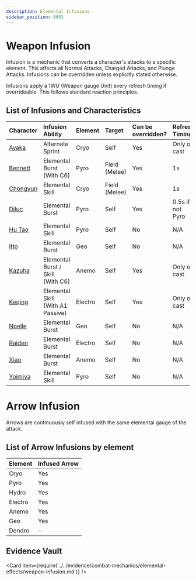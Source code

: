 ```yaml
---
description: Elemental Infusions
sidebar_position: 6001
---
```


# Weapon Infusion

Infusion is a mechanic that converts a character's attacks to a specific element. This affects all Normal Attacks, Charged Attacks, and Plunge Attacks. Infusions can be overridden unless explicitly stated otherwise.

Infusions apply a 1WU (Weapon gauge Unit) every refresh timing if overrideable. This follows standard reaction principles.

## List of Infusions and Characteristics

| Character                                     | Infusion Ability                    | Element | Target          | Can be overridden? | Refresh Timing   |
| :-------------------------------------------- | :---------------------------------- | :------ | :-------------- | :----------------- | :--------------- |
| [Ayaka](../../characters/cryo/ayaka.md)       | Alternate Sprint                    | Cryo    | Self            | Yes                | Only on cast     |
| [Bennett](../../characters/pyro/bennett.md)   | Elemental Burst \(With C6\)         | Pyro    | Field \(Melee\) | Yes                | 1s               |
| [Chongyun](../../characters/cryo/chongyun.md) | Elemental Skill                     | Cryo    | Field (Melee)   | Yes                | 1s               |
| [Diluc](../../characters/pyro/diluc.md)       | Elemental Burst                     | Pyro    | Self            | Yes                | 0.5s if not Pyro |
| [Hu Tao](../../characters/pyro/hu-tao.md)     | Elemental Skill                     | Pyro    | Self            | No                 | N/A              |
| [Itto](../../characters/geo/itto.md)          | Elemental Burst                     | Geo     | Self            | No                 | N/A              |
| [Kazuha](../../characters/anemo/kazuha.md)    | Elemental Burst / Skill \(With C6\) | Anemo   | Self            | Yes                | Only on cast     |
| [Keqing](../../characters/electro/keqing.md)  | Elemental Skill \(With A1 Passive\) | Electro | Self            | Yes                | Only on cast     |
| [Noelle](../../characters/geo/noelle.md)      | Elemental Burst                     | Geo     | Self            | No                 | N/A              |
| [Raiden](../../characters/electro/raiden.md)  | Elemental Burst                     | Electro | Self            | No                 | N/A              |
| [Xiao](../../characters/anemo/xiao.md)        | Elemental Burst                     | Anemo   | Self            | No                 | N/A              |
| [Yoimiya](../../characters/pyro/yoimiya.md)   | Elemental Skill                     | Pyro    | Self            | No                 | N/A              |

# Arrow Infusion

Arrows are continuously self infused with the same elemental gauge of the attack.

## List of Arrow Infusions by element

| Element | Infused Arrow |
| :------ | :------------ |
| Cryo    | Yes           |
| Pyro    | Yes           |
| Hydro   | Yes           |
| Electro | Yes           |
| Anemo   | Yes           |
| Geo     | Yes           |
| Dendro  | -             |

## Evidence Vault

<Card item={require('../../evidence/combat-mechanics/elemental-effects/weapon-infusion.md')} />
